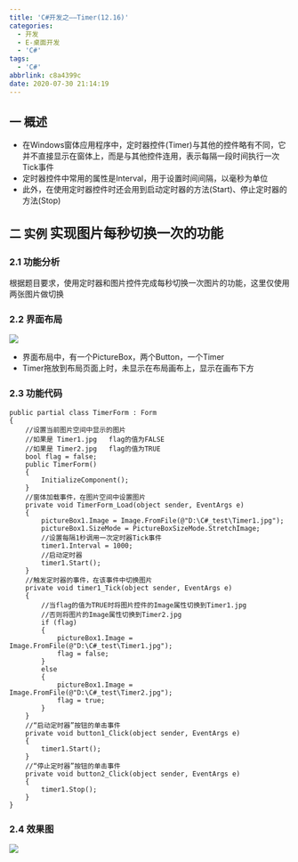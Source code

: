 ```yaml
---
title: 'C#开发之——Timer(12.16)'
categories:
  - 开发
  - E-桌面开发
  - 'C#'
tags:
  - 'C#'
abbrlink: c8a4399c
date: 2020-07-30 21:14:19
---
```

## 一 概述

* 在Windows窗体应用程序中，定时器控件(Timer)与其他的控件略有不同，它并不直接显示在窗体上，而是与其他控件连用，表示每隔一段时间执行一次Tick事件
* 定时器控件中常用的属性是Interval，用于设置时间间隔，以毫秒为单位
* 此外，在使用定时器控件时还会用到启动定时器的方法(Start)、停止定时器的方法(Stop)

<!--more-->

## 二  实例  <font size=5> 实现图片每秒切换一次的功能 </font>

### 2.1 功能分析

 根据题目要求，使用定时器和图片控件完成每秒切换一次图片的功能，这里仅使用两张图片做切换 

### 2.2 界面布局
![][1]

* 界面布局中，有一个PictureBox，两个Button，一个Timer
* Timer拖放到布局页面上时，未显示在布局画布上，显示在画布下方

### 2.3 功能代码

```
public partial class TimerForm : Form
{
    //设置当前图片空间中显示的图片
    //如果是 Timer1.jpg   flag的值为FALSE
    //如果是 Timer2.jpg   flag的值为TRUE
    bool flag = false;
    public TimerForm()
    {
        InitializeComponent();
    }
    //窗体加载事件，在图片空间中设置图片
    private void TimerForm_Load(object sender, EventArgs e)
    {
        pictureBox1.Image = Image.FromFile(@"D:\C#_test\Timer1.jpg");
        pictureBox1.SizeMode = PictureBoxSizeMode.StretchImage;
        //设置每隔1秒调用一次定时器Tick事件
        timer1.Interval = 1000;
        //启动定时器
        timer1.Start();
    }
    //触发定时器的事件，在该事件中切换图片
    private void timer1_Tick(object sender, EventArgs e)
    {
        //当flag的值为TRUE时将图片控件的Image属性切换到Timer1.jpg
        //否则将图片的Image属性切换到Timer2.jpg
        if (flag)
        {
            pictureBox1.Image = Image.FromFile(@"D:\C#_test\Timer1.jpg");
            flag = false;
        }
        else
        {
            pictureBox1.Image = Image.FromFile(@"D:\C#_test\Timer2.jpg");
            flag = true;
        }
    }
    //“启动定时器”按钮的单击事件
    private void button1_Click(object sender, EventArgs e)
    {
        timer1.Start();
    }
    //“停止定时器”按钮的单击事件
    private void button2_Click(object sender, EventArgs e)
    {
        timer1.Stop();
    }
}
```
### 2.4 效果图
![][2]



[1]:https://cdn.staticaly.com/gh/PGzxc/CDN/master/blog-image/csharp-winform-timer-layout.png
[2]:https://cdn.staticaly.com/gh/PGzxc/CDN/master/blog-image/csharp-winform-timer-view.gif
